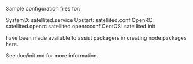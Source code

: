 Sample configuration files for:

SystemD: satellited.service
Upstart: satellited.conf
OpenRC:  satellited.openrc
         satellited.openrcconf
CentOS:  satellited.init

have been made available to assist packagers in creating node packages here.

See doc/init.md for more information.
